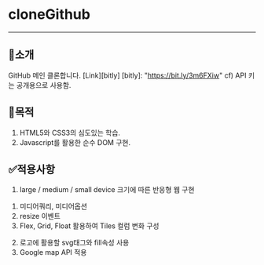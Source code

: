 # cloneGithub
---
## 🎤소개
GitHub 메인 클론합니다.
[Link][bitly]
[bitly]: "https://bit.ly/3m6FXiw"
cf) API 키는 공개용으로 사용함.

## 🥅목적
1. HTML5와 CSS3의 심도있는 학습.
2. Javascript를 활용한 순수 DOM 구현.

## ✅적용사항
1. large / medium / small device 크기에 따른 반응형 웹 구현
  1) 미디어쿼리, 미디어옵션
  2) resize 이벤트
  3) Flex, Grid, Float 활용하여 Tiles 컬럼 변화 구성
2. 로고에 활용할 svg태그와 fill속성 사용
3. Google map API 적용
